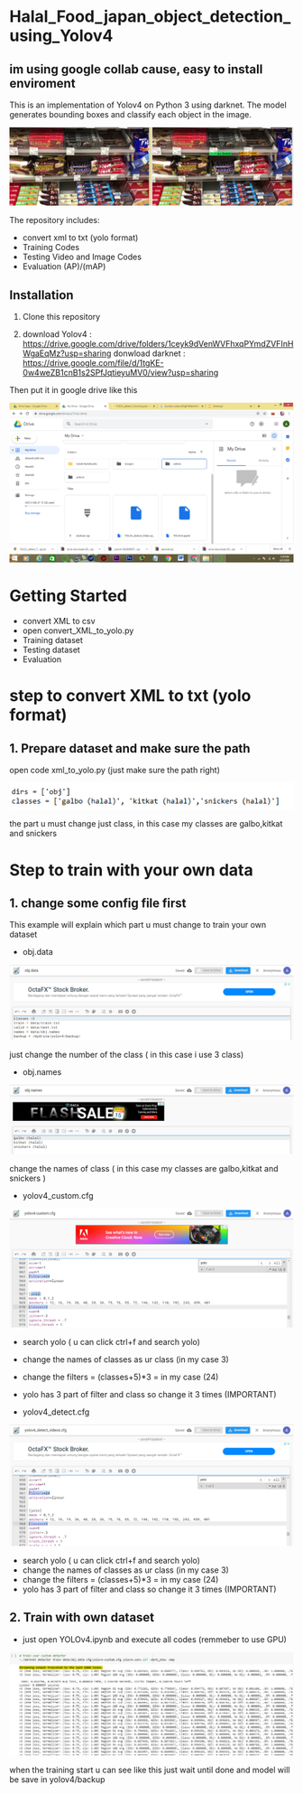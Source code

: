 # Halal_Food_japan_object_detection_using_Yolov4

## im using google collab cause, easy to install enviroment

This is an implementation of Yolov4 on Python 3 using darknet. The model generates bounding boxes and classify each object in the image.

![Put file like this](assets/result.PNG)

The repository includes:
* convert xml to txt (yolo format)
* Training Codes
* Testing Video and Image Codes
* Evaluation (AP)/(mAP)


## Installation
1. Clone this repository

2. download Yolov4  : https://drive.google.com/drive/folders/1ceyk9dVenWVFhxqPYmdZVFInHWgaEqMz?usp=sharing
   donwload darknet : https://drive.google.com/file/d/1tgKE-0w4weZB1cnB1s2SPfJqtieyuMV0/view?usp=sharing
   
 Then put it in google drive like this

![Put file like this](assets/1st_page.png)


# Getting Started
* convert XML to csv
* open convert_XML_to_yolo.py
* Training dataset
* Testing dataset
* Evaluation 

# step to convert XML to txt (yolo format) 

## 1. Prepare dataset and make sure the path 
open code xml_to_yolo.py (just make sure the path right)

![How to convert](assets/convert.PNG)

the part u must change just class, in this case my classes are galbo,kitkat and snickers 

# Step to train  with your own data

## 1. change some config file first 
This example will explain which part u must change to train your own dataset

* obj.data

![How to change the config](assets/objdata.PNG) 

just change the number of the class ( in this case i use 3 class)

* obj.names

![How to change the config](assets/objnames.PNG) 

change the names of class ( in this case my classes are galbo,kitkat and snickers )

* yolov4_custom.cfg

![How to change the config](assets/yolov4_custom.PNG) 

* search yolo ( u can click ctrl+f and search yolo)
* change the names of classes as ur class (in my case 3)
* change the filters = (classes+5)*3 = in my case (24) 
* yolo has 3 part of filter and class so change it 3 times (IMPORTANT)

* yolov4_detect.cfg

![How to change the config](assets/yolov4_detect.PNG) 

* search yolo ( u can click ctrl+f and search yolo)
* change the names of classes as ur class (in my case 3)
* change the filters = (classes+5)*3 = in my case (24) 
* yolo has 3 part of filter and class so change it 3 times (IMPORTANT)


## 2. Train with own dataset

* just open YOLOv4.ipynb and execute all codes (remmeber to use GPU)

![Train Model](assets/Train_yolo_start.PNG)

when the training start u can see like this just wait until done and model will be save in yolov4/backup








